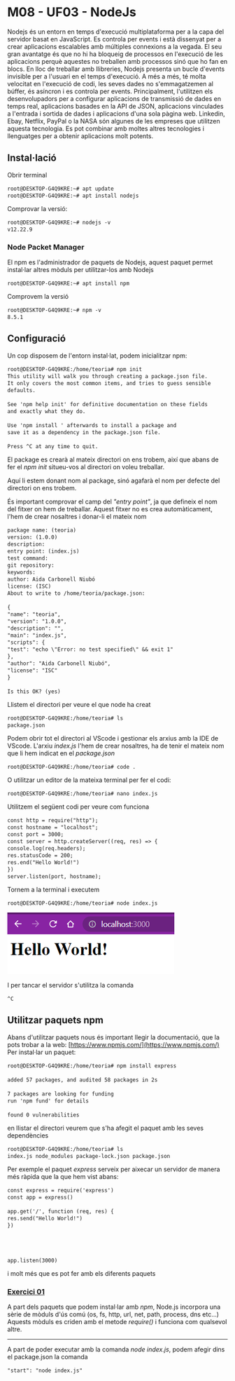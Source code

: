 # M08 - UF03 - NodeJs
Nodejs és un entorn en temps d'execució multiplataforma per a la capa del servidor basat en
JavaScript. Es controla per events i està dissenyat per a crear aplicacions escalables amb múltiples connexions a la vegada.
El seu gran avantatge és que no hi ha bloqueig de processos en l'execució de les aplicacions perquè aquestes no treballen amb processos sinó que ho fan en blocs. En lloc de treballar amb llibreries,
Nodejs presenta un bucle d'events invisible per a l'usuari en el temps d'execució. A més a més, té
molta velocitat en l'execució de codi, les seves dades no s'emmagatzemen al búffer, és asíncron i es controla per events.
Principalment, l'utilitzen els desenvolupadors per a configurar aplicacions de transmissió de dades
en temps real, aplicacions basades en la API de JSON, aplicacions vinculades a l'entrada i sortida
de dades i aplicacions d'una sola pàgina web. Linkedin, Ebay, Netflix, PayPal o la NASA són
algunes de les empreses que utilitzen aquesta tecnologia. Es pot combinar amb moltes altres
tecnologies i llenguatges per a obtenir aplicacions molt potents.

## Instal·lació
Obrir terminal
```
root@DESKTOP-G4Q9KRE:~# apt update
root@DESKTOP-G4Q9KRE:~# apt install nodejs
```
Comprovar la versió:
```
root@DESKTOP-G4Q9KRE:~# nodejs -v
v12.22.9
```
### Node Packet Manager
El npm es l'administrador de paquets de Nodejs, aquest paquet permet instal·lar altres mòduls per utilitzar-los amb Nodejs
```
root@DESKTOP-G4Q9KRE:~# apt install npm
```
Comprovem la versió
```
root@DESKTOP-G4Q9KRE:~# npm -v
8.5.1
```
## Configuració
Un cop disposem de l'entorn instal·lat, podem inicialitzar npm:
```
root@DESKTOP-G4Q9KRE:/home/teoria# npm init
This utility will walk you through creating a package.json file.
It only covers the most common items, and tries to guess sensible defaults.

See 'npm help init' for definitive documentation on these fields
and exactly what they do.

Use 'npm install ' afterwards to install a package and
save it as a dependency in the package.json file.

Press ^C at any time to quit.
```
El package es crearà al mateix directori on ens trobem, així que abans de fer el _npm init_ situeu-vos al directori on voleu treballar.

Aquí li estem donant nom al package, sinó agafarà el nom per defecte del directori on ens trobem.

És important comprovar el camp del _"entry point"_, ja que defineix el nom del fitxer on hem de treballar. Aquest fitxer no es crea automàticament, l'hem de crear nosaltres i donar-li el mateix nom
```
package name: (teoria)
version: (1.0.0)
description:
entry point: (index.js)
test command:
git repository:
keywords:
author: Aida Carbonell Niubó
license: (ISC)
About to write to /home/teoria/package.json:

{
"name": "teoria",
"version": "1.0.0",
"description": "",
"main": "index.js",
"scripts": {
"test": "echo \"Error: no test specified\" && exit 1"
},
"author": "Aida Carbonell Niubó",
"license": "ISC"
}

Is this OK? (yes)
```

Llistem el directori per veure el que node ha creat
```
root@DESKTOP-G4Q9KRE:/home/teoria# ls
package.json
```

Podem obrir tot el directori al VScode i gestionar els arxius amb la IDE de VScode.
L'arxiu _index.js_ l'hem de crear nosaltres, ha de tenir el mateix nom que li hem indicat en el _package.json_
```
root@DESKTOP-G4Q9KRE:/home/teoria# code .
```
O utilitzar un editor de la mateixa terminal per fer el codi:
```
root@DESKTOP-G4Q9KRE:/home/teoria# nano index.js
```
Utilitzem el següent codi per veure com funciona
```
const http = require("http");
const hostname = "localhost";
const port = 3000;
const server = http.createServer((req, res) => {
console.log(req.headers);
res.statusCode = 200;
res.end("Hello World!")
})
server.listen(port, hostname);
```




Tornem a la terminal i executem
```
root@DESKTOP-G4Q9KRE:/home/teoria# node index.js
```

![HelloWorld](img/imgHelloWorld1.png)

I per tancar el servidor s'utilitza la comanda
```
^C
```

## Utilitzar paquets npm
Abans d'utilitzar paquets nous és important llegir la documentació, que la pots trobar a la web:
[https://www.npmjs.com/](https://www.npmjs.com/)
Per instal·lar un paquet:
```
root@DESKTOP-G4Q9KRE:/home/teoria# npm install express

added 57 packages, and audited 58 packages in 2s

7 packages are looking for funding
run 'npm fund' for details

found 0 vulnerabilities
```
en llistar el directori veurem que s'ha afegit el paquet amb les seves dependències
```
root@DESKTOP-G4Q9KRE:/home/teoria# ls
index.js node_modules package-lock.json package.json
```
Per exemple el paquet _express_ serveix per aixecar un servidor de manera més ràpida que la que hem vist abans:
```
const express = require('express')
const app = express()

app.get('/', function (req, res) {
res.send("Hello World!")
})




app.listen(3000)
```
i molt més que es pot fer amb els diferents paquets
### [Exercici 01](exercicis/ej01.md)

A part dels paquets que podem instal·lar amb _npm_, Node.js incorpora una sèrie de mòduls d'ús comú (os, fs, http, url, net, path, process, dns etc...)
Aquests mòduls es criden amb el metode _require()_ i funciona com qualsevol altre.

---
A part de poder executar amb la comanda _node index.js_, podem afegir dins el package.json la comanda
```
"start": "node index.js"
```